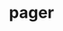 ---
layout: objects
title: pager
emoji: pager
permalink: 📟.html
image: assets/img/3moji/pager.png
---